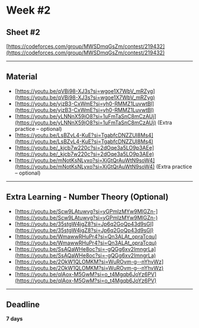 # Week #2

## Sheet #2  
[https://codeforces.com/group/MWSDmqGsZm/contest/219432](https://codeforces.com/group/MWSDmqGsZm/contest/219432)

---

## Material

- [https://youtu.be/qVBi98-XJ3s?si=wgoe1X7WbV_mRZyg](https://youtu.be/qVBi98-XJ3s?si=wgoe1X7WbV_mRZyg)
- [https://youtu.be/yjzB3-CxWmE?si=yh0-RMMZ1LuvwtBl](https://youtu.be/yjzB3-CxWmE?si=yh0-RMMZ1LuvwtBl)
- [https://youtu.be/yLNNnX59jO8?si=1uFmTaSnC8mCzAUj](https://youtu.be/yLNNnX59jO8?si=1uFmTaSnC8mCzAUj) (Extra practice – optional)
- [https://youtu.be/LsBZvL4-KuE?si=TgabfcDNZZUI8Ms4](https://youtu.be/LsBZvL4-KuE?si=TgabfcDNZZUI8Ms4)
- [https://youtu.be/_kjcb7w220c?si=2dOqe3a5LO9p3AEe](https://youtu.be/_kjcb7w220c?si=2dOqe3a5LO9p3AEe)
- [https://youtu.be/mNotKsNLyxo?si=XjGtQrAuWtN9soW4](https://youtu.be/mNotKsNLyxo?si=XjGtQrAuWtN9soW4) (Extra practice – optional)

---

## Extra Learning - Number Theory (Optional)

- [https://youtu.be/Scw9LAtuwvg?si=yGPmIzMYw9MlGZn-](https://youtu.be/Scw9LAtuwvg?si=yGPmIzMYw9MlGZn-)
- [https://youtu.be/35stgW4jgZ8?si=Jp6q2GoQp43d9sGI](https://youtu.be/35stgW4jgZ8?si=Jp6q2GoQp43d9sGI)
- [https://youtu.be/WmawwRHuPr4?si=Qn3ALAt_opraTcqu](https://youtu.be/WmawwRHuPr4?si=Qn3ALAt_opraTcqu)
- [https://youtu.be/SsAQaWHe8oc?si=-gQGg6xv2ImngrLa](https://youtu.be/SsAQaWHe8oc?si=-gQGg6xv2ImngrLa)
- [https://youtu.be/2OkW1QLOMKM?si=WuROvm-g--nYhvWz](https://youtu.be/2OkW1QLOMKM?si=WuROvm-g--nYhvWz)
- [https://youtu.be/qlAox-M5GwM?si=o_t4Mgqb6JoYz6PV](https://youtu.be/qlAox-M5GwM?si=o_t4Mgqb6JoYz6PV)

---

## Deadline
**7 days**
